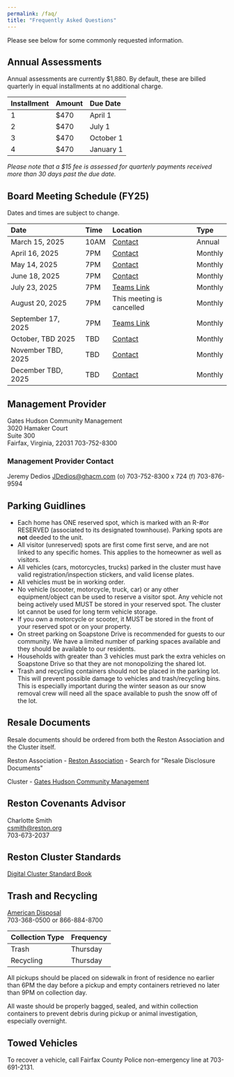```yaml
---
permalink: /faq/
title: "Frequently Asked Questions"
---
```


Please see below for some commonly requested information.

## Annual Assessments

Annual assessments are currently $1,880.  By default, these are billed quarterly in equal installments at no additional charge.

| Installment | Amount | Due Date
|:------------|:-------|:------------------|
| 1           | $470   | April 1
| 2           | $470   | July 1
| 3           | $470   | October 1
| 4           | $470   | January 1

*Please note that a $15 fee is assessed for quarterly payments received more than 30 days past the due date.*

## Board Meeting Schedule (FY25)
Dates and times are subject to change.

| Date                | Time   | Location          | Type
|:--------------------|:-------|:------------------|:-------
| March 15, 2025      | 10AM   | [Contact](https://soapstonerestonhoa.github.io/contact/) | Annual
| April 16, 2025      | 7PM    | [Contact](https://soapstonerestonhoa.github.io/contact/) | Monthly
| May 14, 2025        | 7PM    | [Contact](https://soapstonerestonhoa.github.io/contact/) | Monthly
| June 18, 2025       | 7PM    | [Contact](https://soapstonerestonhoa.github.io/contact/) | Monthly
| July 23, 2025       | 7PM    | [Teams Link](https://www.google.com/url?q=https://teams.microsoft.com/l/meetup-join/19%253ameeting_MzhiOGRhMzItN2UyMC00MGQ2LTgxZjctMWMzMTJjZjdlNTZk%2540thread.v2/0?context%3D%257b%2522Tid%2522%253a%2522461ea27a-36d4-4ea1-be96-84db6a1e40bf%2522%252c%2522Oid%2522%253a%2522a91e42c0-2bef-42a9-8f21-2649308d3aa2%2522%257d%26launchAgent%3DGSuiteAddOn%26correlationId%3D4ff6c5f8-8bfe-48ab-855d-31d7a912cc18&sa=D&source=calendar&usd=2&usg=AOvVaw1JglO_tvJXUoCLn06WgY3B) | Monthly
| August 20, 2025     | 7PM    | This meeting is cancelled | Monthly
| September 17, 2025  | 7PM    | [Teams Link](https://teams.microsoft.com/l/meetup-join/19%3ameeting_NWU5ODNlYjgtODkzZC00NDNkLWIzN2YtMWY3NzRjNmIwMDFh%40thread.v2/0?context=%7b%22Tid%22%3a%22461ea27a-36d4-4ea1-be96-84db6a1e40bf%22%2c%22Oid%22%3a%22a91e42c0-2bef-42a9-8f21-2649308d3aa2%22%7d) | Monthly
| October, TBD 2025    | TBD    | [Contact](https://soapstonerestonhoa.github.io/contact/) | Monthly
| November TBD, 2025   | TBD    | [Contact](https://soapstonerestonhoa.github.io/contact/) | Monthly
| December TBD, 2025   | TBD    | [Contact](https://soapstonerestonhoa.github.io/contact/) | Monthly

## Management Provider

Gates Hudson Community Management  
3020 Hamaker Court  
Suite 300  
Fairfax, Virginia, 22031
703-752-8300

### Management Provider Contact  
Jeremy Dedios
JDedios@ghacm.com 
(o) 703-752-8300 x 724
(f) 703-876-9594

## Parking Guidlines

* Each home has ONE reserved spot, which is marked with an R-#or RESERVED (associated to its designated townhouse).  Parking spots are **not** deeded to the unit.
* All visitor (unreserved) spots are first come first serve, and are not linked to any specific homes. This applies to the homeowner as well as visitors.
* All vehicles (cars, motorcycles, trucks) parked in the cluster must have valid registration/inspection stickers, and valid license plates.
* All vehicles must be in working order.   
* No vehicle (scooter, motorcycle, truck, car) or any other equipment/object can be used to reserve a visitor spot. Any vehicle not being actively used MUST be stored in your reserved spot. The cluster lot cannot be used for long term vehicle storage.  
* If you own a motorcycle or scooter, it MUST be stored in the front of your reserved spot or on your property.    
* On street parking on Soapstone Drive is recommended for guests to our community.  We have a limited number of parking spaces available and they should be available to our residents.
* Households with greater than 3 vehicles must park the extra vehicles on Soapstone Drive so that they are not monopolizing the shared lot.
* Trash and recycling containers should not be placed in the parking lot. This will prevent possible damage to vehicles and trash/recycling bins. This is especially important during the winter season as our snow removal crew will need all the space available to push the snow off of the lot.

## Resale Documents

Resale documents should be ordered from both the Reston Association and the Cluster itself.

Reston Association - [Reston Association](https://www.reston.org/property-owner-resources?utm_source=hs_email&utm_medium=email&_hsenc=p2ANqtz--HR0o_7RovdDDNJlfkFnCWwFF6zDxKeNK-hFKQxUViTfFlny9RoRjgGvfJNuB37mDs_H29) - Search for "Resale Disclosure Documents"

Cluster - [Gates Hudson Community Management](https://ghacm.com/order-resale-documents/)

## Reston Covenants Advisor

Charlotte Smith  
csmith@reston.org  
703-673-2037

## Reston Cluster Standards

[Digital Cluster Standard Book](http://book.flipbuilder.com/flipbuilder/)

## Trash and Recycling

[American Disposal](http://www.americandisposal.com/)  
703-368-0500 or 866-884-8700 

| Collection Type | Frequency         |
|:----------------|:------------------|
| Trash           | Thursday          |
| Recycling       | Thursday          |

All pickups should be placed on sidewalk in front of residence no earlier than 6PM the day before a pickup and empty containers retrieved no later than 9PM on collection day. 

All waste should be properly bagged, sealed, and within collection containers to prevent debris during pickup or animal investigation, especially overnight.

## Towed Vehicles
To recover a vehicle, call Fairfax County Police non-emergency line at 703-691-2131.

